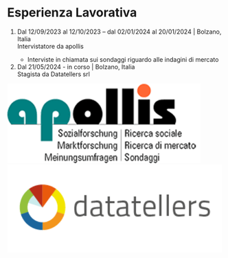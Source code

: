 <!DOCTYPE html>
<html> 
 <head>
  <meta charset="utf-8">
    <meta name="viewport" content="width=device-width">
  <link href="https://github.com/faizan-nd/faizan-nd.github.io/blob/main/style.css" rel="stylesheet" type="text/css" /></head>
 <body>
   <h1> Esperienza Lavorativa </h1>
    <p> 
    <ol> <li> Dal 12/09/2023 al 12/10/2023 – dal 02/01/2024 al 20/01/2024 | Bolzano, Italia </li>
     Intervistatore da apollis 
    <ul>
      <li> Interviste in chiamata sui sondaggi riguardo alle indagini di mercato </li> 
    </ul>
      <li> Dal 21/05/2024 - in corso | Bolzano, Italia</li>
      Stagista da Datatellers srl
    </ol>
  </p>
  <img src="https://github.com/faizan-nd/faizan-nd.github.io/blob/main/apollis.gif" width ="450">
  <img src="https://github.com/faizan-nd/faizan-nd.github.io/blob/main/dt_logo_google.png" width="500">
</body>
</html>
